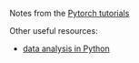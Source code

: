 Notes from the [Pytorch tutorials](https://pytorch.org/tutorials/)


Other useful resources: 
 - [data analysis in Python](https://bebi103a.github.io/index.html)
